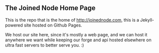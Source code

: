 The Joined Node Home Page
------------------------

This is the repo that is the home of http://joinednode.com, this is a Jekyll-powered site hosted on Github Pages.

We host our site here, since it's mostly a web page, and we can host it anywhere we want while keeping our 
forge and api hosted elsewhere on ultra fast servers to better serve you. :)
